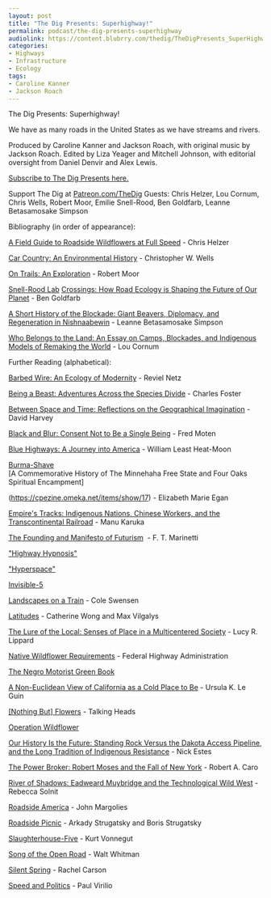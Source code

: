 ```yaml
---
layout: post
title: "The Dig Presents: Superhighway!"
permalink: podcast/the-dig-presents-superhighway
audiolink: https://content.blubrry.com/thedig/TheDigPresents_SuperHighway_042723.mp3
categories:
- Highways
- Infrastructure
- Ecology
tags:
- Caroline Kanner
- Jackson Roach
---
```


The Dig Presents: Superhighway!

We have as many roads in the United States as we have streams and rivers.

Produced by Caroline Kanner and Jackson Roach, with original music by Jackson Roach. Edited by Liza Yeager and Mitchell Johnson, with editorial oversight from Daniel Denvir and Alex Lewis.

[Subscribe to The Dig Presents here.](https://podcasts.apple.com/us/podcast/the-dig-presents/id1515666414)

Support The Dig at [Patreon.com/TheDig](http://patreon.com/TheDig)
Guests: Chris Helzer, Lou Cornum, Chris Wells, Robert Moor, Emilie Snell-Rood, Ben Goldfarb, Leanne Betasamosake Simpson


Bibliography (in order of appearance):

[A Field Guide to Roadside Wildflowers at Full Speed](https://theprairieecologist.files.wordpress.com/2020/01/a-field-guide-to-roadside-wildflowers-at-full-speed_january2020-1.pdf) - Chris Helzer

[Car Country: An Environmental History](https://cwwells.net/carcountry) - Christopher W. Wells

[On Trails: An Exploration](https://www.simonandschuster.com/books/On-Trails/Robert-Moor/9781476739236) - Robert Moor

[Snell-Rood Lab](https://cbs.umn.edu/snell-rood-lab)
[Crossings: How Road Ecology is Shaping the Future of Our Planet](https://www.bengoldfarb.com/crossings) - Ben Goldfarb

[A Short History of the Blockade: Giant Beavers, Diplomacy, and Regeneration in Nishnaabewin](https://www.uap.ualberta.ca/titles/986-9781772125382-short-history-of-the-blockade) - Leanne Betasamosake Simpson

[Who Belongs to the Land: An Essay on Camps, Blockades, and Indigenous Models of Remaking the World](https://canopycanopycanopy.com/contents/who-belongs-to-the-land) - Lou Cornum


Further Reading (alphabetical):

[Barbed Wire: An Ecology of Modernity](https://www.weslpress.org/9780819569592/barbed-wire/) - Reviel Netz

[Being a Beast: Adventures Across the Species Divide](https://us.macmillan.com/books/9781250132215/beingabeast) - Charles Foster

[Between Space and Time: Reflections on the Geographical Imagination](https://www.jstor.org/stable/2563621) - David Harvey

[Black and Blur: Consent Not to Be a Single Being](https://www.dukeupress.edu/black-and-blur) - Fred Moten

[Blue Highways: A Journey into America](https://www.hachettebookgroup.com/titles/william-least-heat-moon/blue-highways/9780316218542/?lens=little-brown) - William Least Heat-Moon

[Burma-Shave\
](https://en.wikipedia.org/wiki/Burma-Shave)[A Commemorative History of The Minnehaha Free State and Four Oaks Spiritual Encampment]

(https://cpezine.omeka.net/items/show/17) - Elizabeth Marie Egan

[Empire's Tracks: Indigenous Nations, Chinese Workers, and the Transcontinental Railroad](https://www.ucpress.edu/book/9780520296640/empires-tracks) - Manu Karuka

[The Founding and Manifesto of Futurism](https://www.italianfuturism.org/manifestos/foundingmanifesto/)  - F. T. Marinetti

["Highway Hypnosis"](https://en.wikipedia.org/wiki/Highway_hypnosis)

["Hyperspace"](https://www.google.com/search?q=hyperspace&source=lnms&tbm=isch&sa=X&ved=2ahUKEwiwx_DL_cL-AhV9IjQIHSNPBOAQ0pQJegQIBBAC&cshid=1682355306981555&biw=1600&bih=792&dpr=0.9)

[Invisible-5](https://www.invisible5.org/)

[Landscapes on a Train](https://nightboat.org/book/landscapes-on-a-train/) - Cole Swensen

[Latitudes](https://latitudesproject.github.io/index.html) - Catherine Wong and Max Vilgalys

[The Lure of the Local: Senses of Place in a Multicentered Society](https://thenewpress.com/books/lure-of-local) - Lucy R. Lippard

[Native Wildflower Requirements](https://www.environment.fhwa.dot.gov/env_topics/ecosystems/roadside_use/vegmgmt_rdus3_2.aspx) - Federal Highway Administration

[The Negro Motorist Green Book](https://digitalcollections.nypl.org/collections/the-green-book#/?tab=navigation)

[A Non-Euclidean View of California as a Cold Place to Be](https://bpb-us-e1.wpmucdn.com/sites.ucsc.edu/dist/9/20/files/2019/07/1989a_Le-Guin_non-Euclidean-view-California.pdf) - Ursula K. Le Guin

[[Nothing But] Flowers](https://youtu.be/2twY8YQYDBE) - Talking Heads

[Operation Wildflower](https://scholar.lib.vt.edu/VA-news/VA-Pilot/issues/1995/vp950625/06300666.htm)

[Our History Is the Future: Standing Rock Versus the Dakota Access Pipeline, and the Long Tradition of Indigenous Resistance](https://www.versobooks.com/products/600-our-history-is-the-future) - Nick Estes

[The Power Broker: Robert Moses and the Fall of New York](https://www.robertcaro.com/the-books/the-power-broker/) - Robert A. Caro

[River of Shadows: Eadweard Muybridge and the Technological Wild West](https://www.penguinrandomhouse.com/books/288108/river-of-shadows-by-rebecca-solnit/) - Rebecca Solnit

[Roadside America](https://publicdomainreview.org/collection/john-margolies-photographs-of-roadside-america) - John Margolies

[Roadside Picnic](https://www.foliosociety.com/usa/roadside-picnic.html) - Arkady Strugatsky and Boris Strugatsky

[Slaughterhouse-Five](https://www.penguinrandomhouse.com/books/184345/slaughterhouse-five-by-kurt-vonnegut/) - Kurt Vonnegut

[Song of the Open Road](https://www.poetryfoundation.org/poems/48859/song-of-the-open-road) - Walt Whitman

[Silent Spring](https://www.harpercollins.com/products/silent-spring-rachel-carson?variant=39939443425314) - Rachel Carson

[Speed and Politics](https://mitpress.mit.edu/9781584350408/speed-and-politics/) - Paul Virilio

